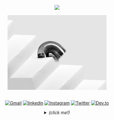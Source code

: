 <p align="center">
   <img src="https://komarev.com/ghpvc/?username=kaueemanuel&color=282c34&style=flat-square&label=PROFILE+VIEWS" />
</p>
<div align="center">
    <img height="auto" width="64%" alt="GIF" src="home.gif"/>
</div>

<br />

<div align="center">

[![Gmail](https://img.shields.io/badge/GMAIL-282c34?style=flat-square&labelColor=282c34&logo=Gmail&logoColor=white&color=282c34)](https://mail.google.com/mail/u/0/?view=cm&fs=1&tf=1&source=mailto&to=kaue.malheiros@gmail.com)
[![linkedin](https://img.shields.io/badge/LINKEDIN-282c34?style=flat-square&labelColor=282c34&logo=LinkedIn&logoColor=white&color=282c34)](https://www.linkedin.com/in/kaue-malheiros/)
[![Instagram](https://img.shields.io/badge/INSTAGRAM-282c34?style=flat-square&labelColor=282c34&logo=Instagram&logoColor=white&color=282c34)](https://www.instagram.com/kaueemanuel/)
[![Twitter](https://img.shields.io/badge/TWITTER-282c34?style=flat-square&labelColor=282c34&logo=Twitter&logoColor=white&color=282c34)](https://twitter.com/kaue_malheiros)
[![Dev.to](https://img.shields.io/badge/WEBSITE-282c34?style=flat-square&labelColor=282c34&logo=DEV.TO&logoColor=white&color=282c34)](https://kauebr.dev)

  <!-- this block of code is for the dropdown menu effect -->
  <details>
    <summary>
    <i>(click me!)</i>
    </summary>
    
<div align="left">
  
  # Hello World, I'm Kauê! 👋
  
  <img align="right" height="auto" width="37%" alt="GIF" src="pc.gif"/>
  
  🔭 I am currently working at **Rede Globo** as a **Full Stack Developer**. 🚀
<br />

🌱 I’m currently learning **JavaScript**, **React**, **NextJs**, **Sass**, **Angular**, and hopefully **Machine Learning** soon!
<br />

🎮 I’m looking to collaborate on a creative and fun project so I can branch out of my interversion and meet some great Developers!
<br />

🤔 I’m looking for help with **_Machine Learning_**! I want to master it... if that's even possible, heh.
<br />

💬 Ask me about anything I'm friendly, I swear 🧟‍♂️
<br />

📫 **_How to reach me_**: click the _Gmail_ link up top or message me through _social media_.

<hr>

#### Development:

```javascript
const dev = {
  person: {
    name: "Kauê Malheiros",
    gender: "male",
    age: "25+",
    martial_status: "single",
    location: "Panambi BR",
    ethnicity: "brazilian",
    favorite_food: "lasagna",
  },
  code: ["javascript", "python", "java", "php", "html5", "css3"],
  tools: [
    "typescript",
    "nodejs",
    "styled-components",
    "redux",
    "react-router",
    "jquery",
    "sass",
    "heroku",
    "amazon-aws",
    "vscode",
    "github",
    "devtools",
  ],
  frameworks: [
    "bootstrap",
    "expressjs",
    "react",
    "react-native",
    "flutter",
    "angular",
  ],
  databases: ["mysql", "mongodb", "postgresql", "firebase"],
  design: ["illustrator", "photoshop", "lightroom", "figma"],
  hobbies: ["draw", "soccer", "movies", "develop", "go out to drink"],
  challenge:
    "I just developed an AI for recognizing actors and brands in videos.",
};
```

<hr>

#### Statistics:

</div>

  <img align="" src="https://github-readme-stats.vercel.app/api?username=kaueemanuel&count_private=true&title_color=282c34&icon_color=282c34&show_icons=true&hide_title=false&count_private=true&include_all_commits=true&hide=contribs" />
  <img align="" src="https://github-readme-stats.vercel.app/api/top-langs/?username=kaueemanuel&layout=compact&title_color=282c34&hide_title=false" />
